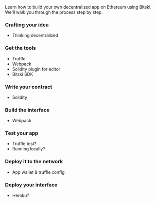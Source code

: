 Learn how to build your own decentralized app on Ethereum using Bitski. We'll walk you through the process step by step.

### Crafting your idea
- Thinking decentralized

### Get the tools
- Truffle
- Webpack
- Solidity plugin for editor
- Bitski SDK

### Write your contract
- Solidity

### Build the interface
- Webpack

### Test your app
- Truffle test?
- Running locally?

### Deploy it to the network
- App wallet & truffle config

### Deploy your interface
- Heroku?
